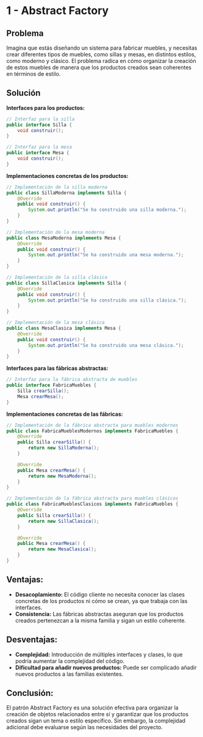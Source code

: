 # 1 - Abstract Factory

## Problema
Imagina que estás diseñando un sistema para fabricar muebles, y necesitas crear diferentes tipos de muebles, como sillas y mesas, en distintos estilos, como moderno y clásico. El problema radica en cómo organizar la creación de estos muebles de manera que los productos creados sean coherentes en términos de estilo.

## Solución

**Interfaces para los productos:**

```java
// Interfaz para la silla
public interface Silla {
    void construir();
}

// Interfaz para la mesa
public interface Mesa {
    void construir();
}
```

**Implementaciones concretas de los productos:**

```java
// Implementación de la silla moderna
public class SillaModerna implements Silla {
    @Override
    public void construir() {
        System.out.println("Se ha construido una silla moderna.");
    }
}

// Implementación de la mesa moderna
public class MesaModerna implements Mesa {
    @Override
    public void construir() {
        System.out.println("Se ha construido una mesa moderna.");
    }
}

// Implementación de la silla clásica
public class SillaClasica implements Silla {
    @Override
    public void construir() {
        System.out.println("Se ha construido una silla clásica.");
    }
}

// Implementación de la mesa clásica
public class MesaClasica implements Mesa {
    @Override
    public void construir() {
        System.out.println("Se ha construido una mesa clásica.");
    }
}
```

**Interfaces para las fábricas abstractas:**

```java
// Interfaz para la fábrica abstracta de muebles
public interface FabricaMuebles {
    Silla crearSilla();
    Mesa crearMesa();
}
```

**Implementaciones concretas de las fábricas:**

```java
// Implementación de la fábrica abstracta para muebles modernos
public class FabricaMueblesModernos implements FabricaMuebles {
    @Override
    public Silla crearSilla() {
        return new SillaModerna();
    }

    @Override
    public Mesa crearMesa() {
        return new MesaModerna();
    }
}

// Implementación de la fábrica abstracta para muebles clásicos
public class FabricaMueblesClasicos implements FabricaMuebles {
    @Override
    public Silla crearSilla() {
        return new SillaClasica();
    }

    @Override
    public Mesa crearMesa() {
        return new MesaClasica();
    }
}
```

## Ventajas:

- **Desacoplamiento:** El código cliente no necesita conocer las clases concretas de los productos ni cómo se crean, ya que trabaja con las interfaces.
- **Consistencia:** Las fábricas abstractas aseguran que los productos creados pertenezcan a la misma familia y sigan un estilo coherente.

## Desventajas:

- **Complejidad:** Introducción de múltiples interfaces y clases, lo que podría aumentar la complejidad del código.
- **Dificultad para añadir nuevos productos:** Puede ser complicado añadir nuevos productos a las familias existentes.

## Conclusión:
El patrón Abstract Factory es una solución efectiva para organizar la creación de objetos relacionados entre sí y garantizar que los productos creados sigan un tema o estilo específico. Sin embargo, la complejidad adicional debe evaluarse según las necesidades del proyecto.